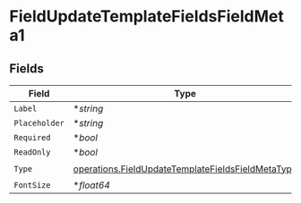 # FieldUpdateTemplateFieldsFieldMeta1


## Fields

| Field                                                                                                                  | Type                                                                                                                   | Required                                                                                                               | Description                                                                                                            |
| ---------------------------------------------------------------------------------------------------------------------- | ---------------------------------------------------------------------------------------------------------------------- | ---------------------------------------------------------------------------------------------------------------------- | ---------------------------------------------------------------------------------------------------------------------- |
| `Label`                                                                                                                | **string*                                                                                                              | :heavy_minus_sign:                                                                                                     | N/A                                                                                                                    |
| `Placeholder`                                                                                                          | **string*                                                                                                              | :heavy_minus_sign:                                                                                                     | N/A                                                                                                                    |
| `Required`                                                                                                             | **bool*                                                                                                                | :heavy_minus_sign:                                                                                                     | N/A                                                                                                                    |
| `ReadOnly`                                                                                                             | **bool*                                                                                                                | :heavy_minus_sign:                                                                                                     | N/A                                                                                                                    |
| `Type`                                                                                                                 | [operations.FieldUpdateTemplateFieldsFieldMetaType](../../models/operations/fieldupdatetemplatefieldsfieldmetatype.md) | :heavy_check_mark:                                                                                                     | N/A                                                                                                                    |
| `FontSize`                                                                                                             | **float64*                                                                                                             | :heavy_minus_sign:                                                                                                     | N/A                                                                                                                    |